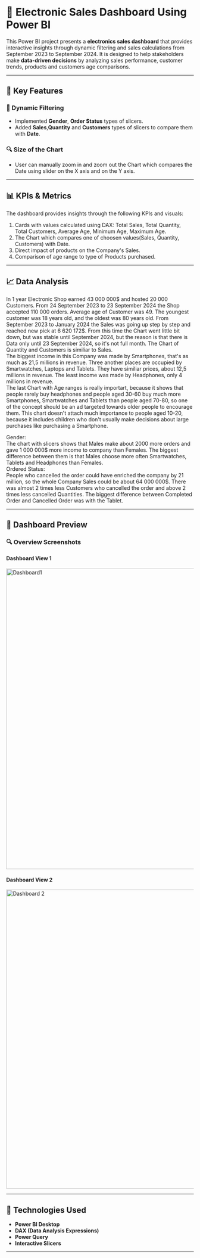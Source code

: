 # 💼 Electronic Sales Dashboard Using Power BI

This Power BI project presents a **electronics sales dashboard** that provides interactive insights through dynamic filtering and sales calculations from September 2023 to September 2024. It is designed to help stakeholders make **data-driven decisions** by analyzing sales performance, customer trends, products and customers age comparisons.

---

## 🔧 Key Features

### 🎯 Dynamic Filtering
- Implemented **Gender**, **Order Status** types of slicers.
- Added **Sales**,**Quantity** and **Customers** types of slicers to compare them with **Date**.

### 🔍 Size of the Chart
- User can manually zoom in and zoom out the Chart which compares the Date using slider on the X axis and on the Y axis.

---

## 📊 KPIs & Metrics

The dashboard provides insights through the following KPIs and visuals:

1. Cards with values ​​calculated using DAX: Total Sales, Total Quantity, Total Customers, Average Age, Minimum Age, Maximum Age.
2. The Chart which compares one of choosen values(Sales, Quantity, Customers) with Date.
3. Direct impact of products on the Company's Sales.
4. Comparison of age range to type of Products purchased.

---

## 📈 Data Analysis 

In 1 year Electronic Shop earned 43 000 000$ and hosted 20 000 Customers. From 24 September 2023 to 23 September 2024 the Shop accepted 110 000 orders. Average age of Customer was 49. The youngest customer was 18 years old, and the oldest was 80 years old. From September 2023 to January 2024 the Sales was going up step by step and reached new pick at 6 620 172$. From this time the Chart went little bit down, but was stable until September 2024, but the reason is that there is Data only until 23 September 2024, so it's not full month. The Chart of Quantity and Customers is similiar to Sales.  
The biggest income in this Company was made by Smartphones, that's as much as 21,5 millions in revenue. Three another places are occupied by Smartwatches, Laptops and Tablets. They have similiar prices, about 12,5 millions in revenue. The least income was made by Headphones, only 4 millions in revenue.  
The last Chart with Age ranges is really importart, because it shows that people rarely buy headphones and people aged 30-60 buy much more Smartphones, Smartwatches and Tablets than people aged 70-80, so one of the concept should be an ad targeted towards older people to encourage them. This chart doesn't attach much importance to people aged 10-20, because it includes children who don't usually make decisions about large purchases like purchasing a Smartphone.

Gender:  
The chart with slicers shows that Males make about 2000 more orders and gave 1 000 000$ more income to company than Females. The biggest difference between them is that Males choose more often Smartwatches, Tablets and Headphones than Females.  
Ordered Status:  
People who cancelled the order could have enriched the company by 21 million, so the whole Company Sales could be about 64 000 000$. There was almost 2 times less Customers who cancelled the order and above 2 times less cancelled Quantities. The biggest difference between Completed Order and Cancelled Order was with the Tablet.

 ---
 
## 📸 Dashboard Preview

### 🔍 Overview Screenshots

#### Dashboard View 1  
<img width="1437" height="807" alt="Dashboard1" src="https://github.com/filipbaryla/Electronic_Sales/blob/main/Images/screenshot_1.png?raw=true" />

#### Dashboard View 2  
<img width="1436" height="803" alt="Dashboard 2" src="https://github.com/filipbaryla/Electronic_Sales/blob/main/Images/screenshot_2.png?raw=true" />

---

## 📁 Technologies Used

- **Power BI Desktop**
- **DAX (Data Analysis Expressions)**
- **Power Query**
- **Interactive Slicers**

---

